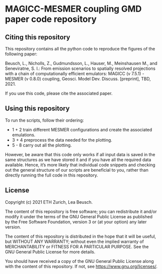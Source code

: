 # MAGICC-MESMER coupling GMD paper code repository

## Citing this repository

This repository contains all the python code to reproduce the figures of the following paper:

Beusch, L., Nicholls, Z., Gudmundsson, L., Hauser, M., Meinshausen M., and Seneviratne, S. I.: From emission scenarios to spatially resolved projections with a chain of computationally efficient emulators: MAGICC (v 7.5.1) - MESMER (v 0.8.0) coupling, Geosci. Model Dev. Discuss. [preprint], TBD, 2021.

If you use this code, please cite the associated paper.

## Using this repository

To run the scripts, follow their ordering:

- 1 + 2 train different MESMER configurations and create the associated emulations.
- 3 + 4 preprocess the data needed for the plotting.
- 5 - 8 carry out all the plotting.

However, be aware that this code only works if all input data is saved in the same structures as we have stored it and if you have all the required data available. Hence, it’s more likely that individual code snippets and checking out the general structure of our scripts are beneficial to you, rather than directly running the full code in this repository.

## License

Copyright (c) 2021 ETH Zurich, Lea Beusch.

The content of this repository is free software; you can redistribute it and/or modify it under the terms of the GNU General Public License as published by the Free Software Foundation, version 3 or (at your option) any later version.

The content of this repository is distributed in the hope that it will be useful, but WITHOUT ANY WARRANTY; without even the implied warranty of MERCHANTABILITY or FITNESS FOR A PARTICULAR PURPOSE. See the GNU General Public License for more details.

You should have received a copy of the GNU General Public License along with the content of this repository. If not, see https://www.gnu.org/licenses/.
